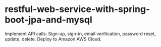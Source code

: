 # restful-web-service-with-spring-boot-jpa-and-mysql

Implement API calls: Sign-up, sign-in, email verification, password reset, update, delete. Deploy to Amazon AWS Cloud.
